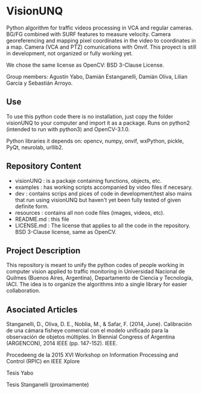 # VisionUNQ
Python algorithm for traffic videos processing in VCA and regular cameras. BG/FG combined with SURF features to measure velocity. Camera georeferencing and mapping pixel coordinates in the video to coordinates in a map. Camera (VCA and PTZ) comunications with Onvif. This proyect is still in development, not organized or fully working yet.

We chose the same license as OpenCV: BSD 3-Clause License.

Group members: Agustín Yabo, Damián Estanganelli, Damián Oliva, Lilian García y Sebastián Arroyo.

Use
---
To use this python code there is no installation, just copy the folder visionUNQ to your computer and import it as a package. Runs on python2 (intended to run with python3) and OpenCV-3.1.0.

Python libraries it depends on: opencv, numpy, onvif, wxPython, pickle, PyQt, neurolab, urllib2.

Repository Content
------------------
- visionUNQ : is a packaje containing functions, objects, etc.
- examples : has working scripts accompanied by video files if necesary.
- dev : contains scrips and pices of code in development/test also mains that run using visionUNQ but haven't yet been fully tested of given definite form.
- resources : contains all non code files (images, videos, etc).
- README.md : this file
- LICENSE.md : The license that applies to all the code in the repository. BSD 3-Clause license, same as OpenCV.

Project Description
-------------------
This repository is meant to unify the python codes of people working in computer vision applied to traffic monitoring in Universidad Nacional de Quilmes (Buenos Aires, Argentina), Departamento de Ciencia y Tecnología, IACI. The idea is to organize the algorithms into a single library for easier collaboration.


Asociated Articles
------------------
Stanganelli, D., Oliva, D. E., Noblia, M., & Safar, F. (2014, June). Calibración de una cámara fisheye comercial con el modelo unificado para la observación de objetos múltiples. In Biennial Congress of Argentina (ARGENCON), 2014 IEEE (pp. 147-152). IEEE. 

Procedeeng de la 2015 XVI Workshop on Information Processing and Control (RPIC) en IEEE Xplore

Tesis Yabo

Tesis Stanganelli (proximamente)

